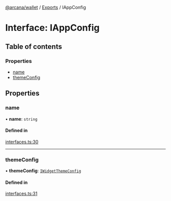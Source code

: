 [@arcana/wallet](../README.md) / [Exports](../modules.md) / IAppConfig

# Interface: IAppConfig

## Table of contents

### Properties

- [name](IAppConfig.md#name)
- [themeConfig](IAppConfig.md#themeconfig)

## Properties

### name

• **name**: `string`

#### Defined in

[interfaces.ts:30](https://github.com/arcana-network/wallet/blob/99cb3f4/src/interfaces.ts#L30)

---

### themeConfig

• **themeConfig**: [`IWidgetThemeConfig`](IWidgetThemeConfig.md)

#### Defined in

[interfaces.ts:31](https://github.com/arcana-network/wallet/blob/99cb3f4/src/interfaces.ts#L31)
